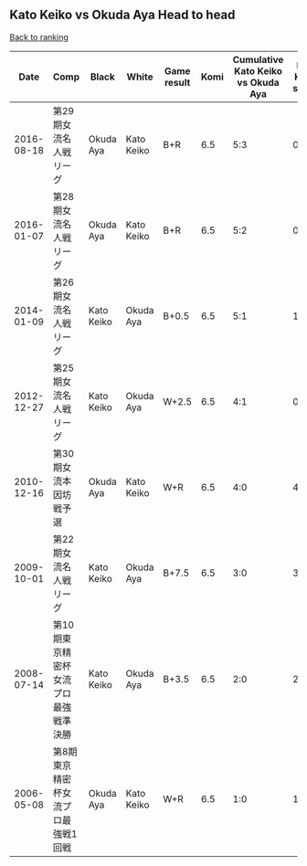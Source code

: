 ## Kato Keiko vs Okuda Aya Head to head

[Back to ranking](../../index.md)




| **Date** | **Comp** | **Black** | **White** | **Game result** | **Komi** | **Cumulative Kato Keiko vs Okuda Aya** | **Kato Keiko streak** | **Okuda Aya streak** | 
| --- | --- | --- | --- | --- | --- | --- | --- | --- |
| 2016-08-18 | 第29期女流名人戦リーグ | Okuda Aya | Kato Keiko | B+R | 6.5 | 5:3 | 0 | 2 | 
| 2016-01-07 | 第28期女流名人戦リーグ | Okuda Aya | Kato Keiko | B+R | 6.5 | 5:2 | 0 | 1 | 
| 2014-01-09 | 第26期女流名人戦リーグ | Kato Keiko | Okuda Aya | B+0.5 | 6.5 | 5:1 | 1 | 0 | 
| 2012-12-27 | 第25期女流名人戦リーグ | Kato Keiko | Okuda Aya | W+2.5 | 6.5 | 4:1 | 0 | 1 | 
| 2010-12-16 | 第30期女流本因坊戦予選 | Okuda Aya | Kato Keiko | W+R | 6.5 | 4:0 | 4 | 0 | 
| 2009-10-01 | 第22期女流名人戦リーグ | Kato Keiko | Okuda Aya | B+7.5 | 6.5 | 3:0 | 3 | 0 | 
| 2008-07-14 | 第10期東京精密杯女流プロ最強戦準決勝 | Kato Keiko | Okuda Aya | B+3.5 | 6.5 | 2:0 | 2 | 0 | 
| 2006-05-08 | 第8期東京精密杯女流プロ最強戦1回戦 | Okuda Aya | Kato Keiko | W+R | 6.5 | 1:0 | 1 | 0 |





